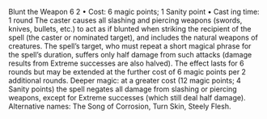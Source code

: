 Blunt the Weapon 6 2
• Cost:  6 magic points; 1 Sanity point
•
 Cast
ing time: 1 round
The caster causes all slashing and piercing weapons (swords, 
knives, bullets, etc.) to act as if blunted when striking the 
recipient of the spell (the caster or nominated target), 
and includes the natural weapons of creatures. The spell’s 
target, who must repeat a short magical phrase for the 
spell’s duration, suffers only half damage from such attacks 
(damage results from Extreme successes are also halved). 
The effect lasts for 6 rounds but may be extended at the 
further cost of 6 magic points per 2 additional rounds.
Deeper magic: at a greater cost (12 magic points; 4 Sanity 
points) the spell negates all damage from slashing or 
piercing weapons, except for Extreme successes (which 
still deal half damage).
Alternative names: The Song of Corrosion, Turn Skin, Steely 
Flesh.

